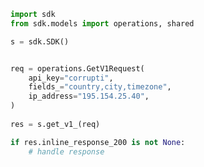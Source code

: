 <!-- Start SDK Example Usage -->
```python
import sdk
from sdk.models import operations, shared

s = sdk.SDK()


req = operations.GetV1Request(
    api_key="corrupti",
    fields_="country,city,timezone",
    ip_address="195.154.25.40",
)
    
res = s.get_v1_(req)

if res.inline_response_200 is not None:
    # handle response
```
<!-- End SDK Example Usage -->
